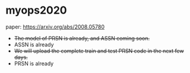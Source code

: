 # myops2020
paper: https://arxiv.org/abs/2008.05780
- ~~The model of PRSN is already, and ASSN coming soon.~~
- ASSN is already
- ~~We will upload the complete train and test PRSN code in the next few days.~~
- PRSN is already

